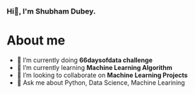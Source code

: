 ### Hi👋, I'm Shubham Dubey.


# About me
- 🔭 I’m currently doing **66daysofdata challenge**
- 🌱 I’m currently learning **Machine Learning Algorithm**
- 👯 I’m looking to collaborate on **Machine Learning Projects**
- 💬 Ask me about Python, Data Science, Machine Learining



